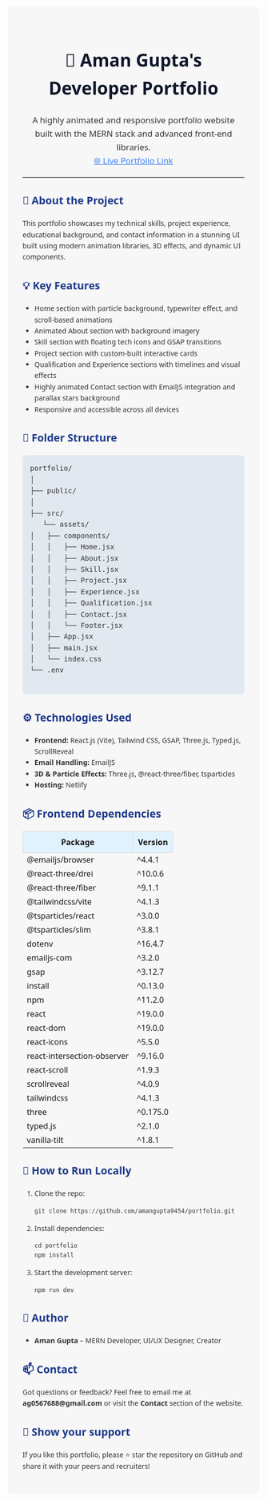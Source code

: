 <!-- Save this content as README.md -->
<div style="font-family: 'Segoe UI', Tahoma, Geneva, Verdana, sans-serif; line-height: 1.6; color: #333; background: #f7f7f7; padding: 30px; border-radius: 10px;">

  <h1 style="color: #0f172a; font-size: 2.5em; text-align: center;">💼 Aman Gupta's Developer Portfolio</h1>

  <p style="font-size: 1.2em; text-align: center;">
    A highly animated and responsive portfolio website built with the MERN stack and advanced front-end libraries.<br />
    <a href="https://amanguptaportfoliodev.netlify.app" target="_blank" style="color: #3b82f6;">🌐 Live Portfolio Link</a>
  </p>

  <hr style="border: none; border-top: 2px solid #ddd;" />

  <h2 style="color: #1e3a8a;">📌 About the Project</h2>
  <p>
    This portfolio showcases my technical skills, project experience, educational background, and contact information in a stunning UI built using modern animation libraries, 3D effects, and dynamic UI components.
  </p>

  <h2 style="color: #1e3a8a;">💡 Key Features</h2>
  <ul>
    <li>Home section with particle background, typewriter effect, and scroll-based animations</li>
    <li>Animated About section with background imagery</li>
    <li>Skill section with floating tech icons and GSAP transitions</li>
    <li>Project section with custom-built interactive cards</li>
    <li>Qualification and Experience sections with timelines and visual effects</li>
    <li>Highly animated Contact section with EmailJS integration and parallax stars background</li>
    <li>Responsive and accessible across all devices</li>
  </ul>

  <h2 style="color: #1e3a8a;">📁 Folder Structure</h2>
  <pre style="background: #e2e8f0; padding: 15px; border-radius: 8px; overflow-x: auto;">
portfolio/
│
├── public/
│   
├── src/
   └── assets/
│   ├── components/
│   │   ├── Home.jsx
│   │   ├── About.jsx
│   │   ├── Skill.jsx
│   │   ├── Project.jsx
│   │   ├── Experience.jsx
│   │   ├── Qualification.jsx
│   │   ├── Contact.jsx
│   │   └── Footer.jsx
│   ├── App.jsx
│   ├── main.jsx
│   └── index.css
└── .env
  </pre>

  <h2 style="color: #1e3a8a;">⚙️ Technologies Used</h2>
  <ul>
    <li><strong>Frontend:</strong> React.js (Vite), Tailwind CSS, GSAP, Three.js, Typed.js, ScrollReveal</li>
    <li><strong>Email Handling:</strong> EmailJS</li>
    <li><strong>3D & Particle Effects:</strong> Three.js, @react-three/fiber, tsparticles</li>
    <li><strong>Hosting:</strong> Netlify</li>
  </ul>

  <h2 style="color: #1e3a8a;">📦 Frontend Dependencies</h2>
  <table style="width: 100%; border-collapse: collapse;">
    <thead>
      <tr style="background: #e0f2fe;">
        <th style="padding: 10px; border: 1px solid #ddd;">Package</th>
        <th style="padding: 10px; border: 1px solid #ddd;">Version</th>
      </tr>
    </thead>
    <tbody>
      <tr><td>@emailjs/browser</td><td>^4.4.1</td></tr>
      <tr><td>@react-three/drei</td><td>^10.0.6</td></tr>
      <tr><td>@react-three/fiber</td><td>^9.1.1</td></tr>
      <tr><td>@tailwindcss/vite</td><td>^4.1.3</td></tr>
      <tr><td>@tsparticles/react</td><td>^3.0.0</td></tr>
      <tr><td>@tsparticles/slim</td><td>^3.8.1</td></tr>
      <tr><td>dotenv</td><td>^16.4.7</td></tr>
      <tr><td>emailjs-com</td><td>^3.2.0</td></tr>
      <tr><td>gsap</td><td>^3.12.7</td></tr>
      <tr><td>install</td><td>^0.13.0</td></tr>
      <tr><td>npm</td><td>^11.2.0</td></tr>
      <tr><td>react</td><td>^19.0.0</td></tr>
      <tr><td>react-dom</td><td>^19.0.0</td></tr>
      <tr><td>react-icons</td><td>^5.5.0</td></tr>
      <tr><td>react-intersection-observer</td><td>^9.16.0</td></tr>
      <tr><td>react-scroll</td><td>^1.9.3</td></tr>
      <tr><td>scrollreveal</td><td>^4.0.9</td></tr>
      <tr><td>tailwindcss</td><td>^4.1.3</td></tr>
      <tr><td>three</td><td>^0.175.0</td></tr>
      <tr><td>typed.js</td><td>^2.1.0</td></tr>
      <tr><td>vanilla-tilt</td><td>^1.8.1</td></tr>
    </tbody>
  </table>

  <h2 style="color: #1e3a8a;">🧩 How to Run Locally</h2>
  <ol>
    <li>Clone the repo:
      <pre><code>git clone https://github.com/amangupta9454/portfolio.git</code></pre>
    </li>
    <li>Install dependencies:
      <pre><code>cd portfolio
npm install</code></pre>
    </li>
    <li>Start the development server:
      <pre><code>npm run dev</code></pre>
    </li>
  </ol>

  <h2 style="color: #1e3a8a;">👤 Author</h2>
  <ul>
    <li><strong>Aman Gupta</strong> – MERN Developer, UI/UX Designer, Creator</li>
  </ul>

  <h2 style="color: #1e3a8a;">📫 Contact</h2>
  <p>
    Got questions or feedback? Feel free to email me at <strong>ag0567688@gmail.com</strong> or visit the <strong>Contact</strong> section of the website.
  </p>

  <h2 style="color: #1e3a8a;">🌟 Show your support</h2>
  <p>If you like this portfolio, please ⭐ star the repository on GitHub and share it with your peers and recruiters!</p>

</div>
